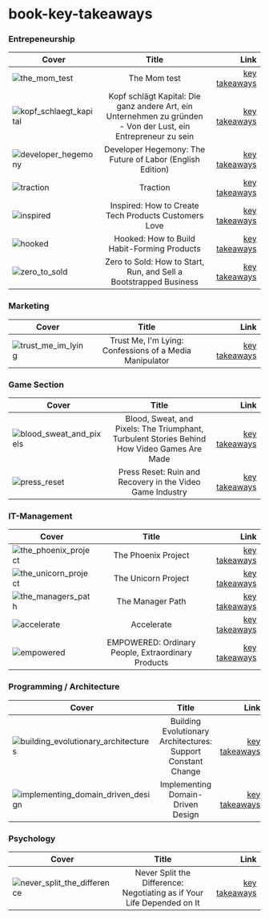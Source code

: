 ﻿# book-key-takeaways

### Entrepeneurship 

| Cover         | Title         | Link  |
| ------------- |:-------------:| -----:|
| ![the_mom_test](the_mom_test/cover.jpg) | The Mom test | [key takeaways](the_mom_test/takeaways.md) |
| ![kopf_schlaegt_kapital](kopf_schlaegt_kapital/cover.jpg) | Kopf schlägt Kapital: Die ganz andere Art, ein Unternehmen zu gründen - Von der Lust, ein Entrepreneur zu sein  | [key takeaways](kopf_schlaegt_kapital/takeaways.md)|
| ![developer_hegemony](developer_hegemony/cover.jpg) | Developer Hegemony: The Future of Labor (English Edition) | [key takeaways](developer_hegemony/takeaways.md) |
| ![traction](traction/cover.jpg) | Traction | [key takeaways](traction/takeaways.md) |
| ![inspired](inspired/cover.jpg) | Inspired: How to Create Tech Products Customers Love | [key takeaways](inspired/takeaways.md) |
| ![hooked](hooked/cover.jpg) | Hooked: How to Build Habit-Forming Products | [key takeaways](hooked/takeaways.md) |
| ![zero_to_sold](zero_to_sold/cover.jpg) | Zero to Sold: How to Start, Run, and Sell a Bootstrapped Business | [key takeaways](zero_to_sold/takeaways.md) |


### Marketing 

| Cover         | Title         | Link  |
| ------------- |:-------------:| -----:|
| ![trust_me_im_lying](trust_me_im_lying/cover.jpg) | Trust Me, I'm Lying: Confessions of a Media Manipulator  | [key takeaways](trust_me_im_lying/takeaways.md) |


### Game Section

| Cover         | Title         | Link  |
| ------------- |:-------------:| -----:|
| ![blood_sweat_and_pixels](blood_sweat_and_pixels/cover.jpg) | Blood, Sweat, and Pixels: The Triumphant, Turbulent Stories Behind How Video Games Are Made | [key takeaways](blood_sweat_and_pixels/takeaways.md) |
| ![press_reset](press_reset/cover.jpg) | Press Reset: Ruin and Recovery in the Video Game Industry | [key takeaways](press_reset/takeaways.md) |

### IT-Management

| Cover         | Title         | Link  |
| ------------- |:-------------:| -----:|
| ![the_phoenix_project](the_phoenix_project/cover.jpg) | The Phoenix Project | [key takeaways](the_phoenix_project/takeaways.md) |
| ![the_unicorn_project](the_unicorn_project/cover.jpg) | The Unicorn Project | [key takeaways](the_unicorn_project/takeaways.md) |
| ![the_managers_path](the_managers_path/cover.jpg) | The Manager Path | [key takeaways](the_managers_path/takeaways.md) |
| ![accelerate](accelerate/cover.jpg) | Accelerate | [key takeaways](accelerate/takeaways.md) |
| ![empowered](empowered/cover.jpg) | EMPOWERED: Ordinary People, Extraordinary Products | [key takeaways](empowered/takeaways.md) |

### Programming / Architecture

| Cover         | Title         | Link  |
| ------------- |:-------------:| -----:|
| ![building_evolutionary_architectures](building_evolutionary_architectures/cover.jpg) | Building Evolutionary Architectures: Support Constant Change | [key takeaways](building_evolutionary_architectures/takeaways.md) |
| ![implementing_domain_driven_design](implementing_domain_driven_design/cover.jpg) | Implementing Domain-Driven Design | [key takeaways](implementing_domain_driven_design/takeaways.md) |


### Psychology
| Cover         | Title         | Link  |
| ------------- |:-------------:| -----:|
| ![never_split_the_difference](never_split_the_difference/cover.jpg) |  Never Split the Difference: Negotiating as if Your Life Depended on It | [key takeaways](never_split_the_difference/takeaways.md) |
